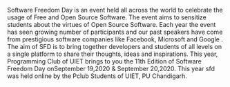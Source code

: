 Software Freedom Day is an event held all across the world to celebrate the usage of Free and Open Source Software.
The event aims to sensitize students about the virtues of Open Source Software. Each year the event has seen growing number 
of participants and our past speakers have come from prestigious software companies like Facebook, Microsoft and Google . 
The aim of SFD is to bring together developers and students of all levels on a single platform to share their thoughts, ideas and inspirations. 
This year, Programming Club of UIET brings to you the 11th Edition of Software Freedom Day onSeptember 19,2020 & September 20,2020. 
This year sfd was held online by the Pclub Students of UIET, PU Chandigarh.
